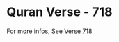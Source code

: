 # Quran Verse - 718 

For more infos, See [Verse 718](https://www.quranbookk.com/quran/search?q=718)